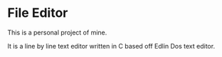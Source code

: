 # File Editor
This is a personal project of mine.

It is a line by line text editor written in C based off Edlin Dos text editor.
